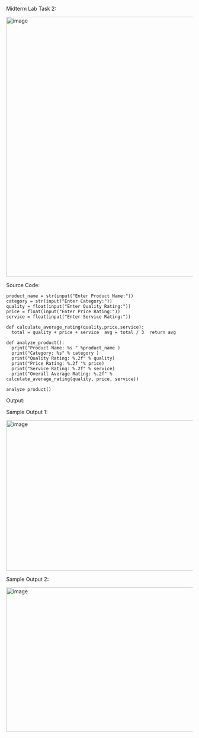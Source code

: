 Midterm Lab Task 2:

<img width="669" height="701" alt="image" src="https://github.com/user-attachments/assets/6de7e83b-f978-4866-ab7f-405697a61b6b" />

Source Code:

    product_name = str(input("Enter Product Name:"))
    category = str(input("Enter Category:"))
    quality = float(input("Enter Quality Rating:"))  
    price = float(input("Enter Price Rating:"))
    service = float(input("Enter Service Rating:"))  

    def calculate_average_rating(quality,price,service):  
      total = quality + price + service  avg = total / 3  return avg  
    
    def analyze_product():  
      print("Product Name: %s " %product_name )
      print("Category: %s" % category )
      print("Quality Rating: %.2f" % quality) 
      print("Price Rating: %.2f "% price)  
      print("Service Rating: %.2f" % service)  
      print("Overall Average Rating: %.2f" % calculate_average_rating(quality, price, service)) 
      
    analyze product()

Output:

Sample Output 1:

<img width="692" height="406" alt="image" src="https://github.com/user-attachments/assets/ec76dbe5-e325-45f7-93cb-4fcb7508cf51" />

Sample Output 2:

<img width="561" height="389" alt="image" src="https://github.com/user-attachments/assets/ca7dbd17-e32b-437b-b339-fc540bd2271b" />

